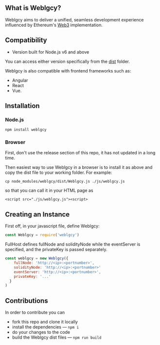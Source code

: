 ## What is Weblgcy?

Weblgcy aims to deliver a unified, seamless development experience influenced by Ethereum's [Web3](https://github.com/ethereum/web3.js/) implementation.

## Compatibility
- Version built for Node.js v6 and above

You can access either version specifically from the [dist](dist) folder.

Weblgcy is also compatible with frontend frameworks such as:
- Angular 
- React
- Vue.

## Installation

### Node.js
```bash
npm install weblgcy
```

### Browser
First, don't use the release section of this repo, it has not updated in a long time.

Then easiest way to use Weblgcy in a browser is to install it as above and copy the dist file to your working folder. For example:
```
cp node_modules/weblgcy/dist/Weblgcy.js ./js/weblgcy.js
```
so that you can call it in your HTML page as
```
<script src="./js/weblgcy.js"><script>
```

## Creating an Instance

First off, in your javascript file, define Weblgcy:

```js
const Weblgcy = require('weblgcy')
```
FullHost defines fullNode and solidityNode while the eventServer is specified, and the privateKey is passed separately.

```js
const weblgcy = new Weblgcy({
    fullNode: 'http://<ip>:<portnumber>',
    solidityNode: 'http://<ip>:<portnumber>'
    eventServer: 'http://<ip>:<portnumber>',
    privateKey: '...'
  }
)
```

## Contributions

In order to contribute you can

* fork this repo and clone it locally
* install the dependencies — `npm i`
* do your changes to the code
* build the Weblgcy dist files — `npm run build`
